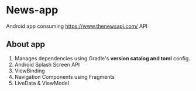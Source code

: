 # News-app
Android app consuming https://www.thenewsapi.com/ API

## About app

1. Manages dependencies using Gradle's **version catalog and toml** config.
2. Android Splash Screen API
3. ViewBinding
4. Navigation Components using Fragments
5. LiveData & ViewModel
